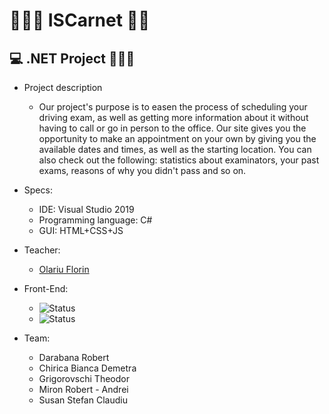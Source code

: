 # 👮🏻‍♀️ ISCarnet 👮🏻
## 💻 .NET Project 👨🏽‍💻



- Project description
  - Our project's purpose is to easen the process of scheduling your driving exam, as well as getting more information about it without having to call or go in person to the office. Our site gives you the opportunity to make an appointment on your own by giving you the available dates and times, as well as the starting location. You can also check out the following: statistics about examinators, your past exams, reasons of why you didn't pass and so on.
  

- Specs:
  - IDE: Visual Studio 2019
  - Programming language: C#
  - GUI: HTML+CSS+JS
  
- Teacher:
  - [Olariu Florin](https://www.linkedin.com/in/florin-olariu-38615126/?originalSubdomain=ro)

- Front-End:
  - ![Status](https://i.imgur.com/DkgYyYt.png)
  - ![Status](https://i.imgur.com/oR1JJ5H.png)

- Team:
  - Darabana Robert
  - Chirica Bianca Demetra
  - Grigorovschi Theodor
  - Miron Robert - Andrei
  - Susan Stefan Claudiu
  
  
